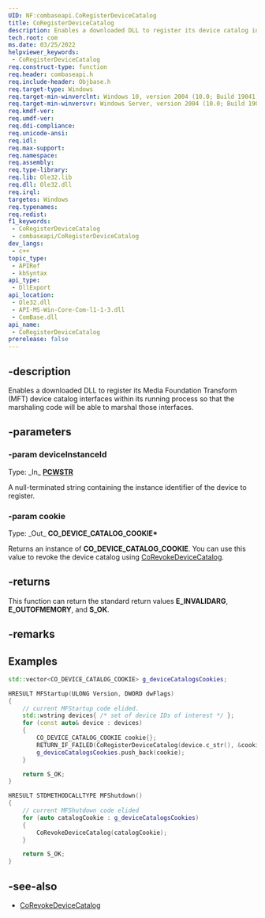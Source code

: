 ```yaml
---
UID: NF:combaseapi.CoRegisterDeviceCatalog
title: CoRegisterDeviceCatalog
description: Enables a downloaded DLL to register its device catalog interfaces within its running process so that the marshaling code will be able to marshal those interfaces.
tech.root: com
ms.date: 03/25/2022
helpviewer_keywords:
 - CoRegisterDeviceCatalog
req.construct-type: function
req.header: combaseapi.h
req.include-header: Objbase.h
req.target-type: Windows
req.target-min-winverclnt: Windows 10, version 2004 (10.0; Build 19041)
req.target-min-winversvr: Windows Server, version 2004 (10.0; Build 19041)
req.kmdf-ver: 
req.umdf-ver: 
req.ddi-compliance: 
req.unicode-ansi: 
req.idl: 
req.max-support: 
req.namespace: 
req.assembly: 
req.type-library: 
req.lib: Ole32.lib
req.dll: Ole32.dll
req.irql: 
targetos: Windows
req.typenames: 
req.redist: 
f1_keywords:
 - CoRegisterDeviceCatalog
 - combaseapi/CoRegisterDeviceCatalog
dev_langs:
 - c++
topic_type:
 - APIRef
 - kbSyntax
api_type:
 - DllExport
api_location:
 - Ole32.dll
 - API-MS-Win-Core-Com-l1-1-3.dll
 - ComBase.dll
api_name:
 - CoRegisterDeviceCatalog
prerelease: false
---
```


## -description

Enables a downloaded DLL to register its Media Foundation Transform (MFT) device catalog interfaces within its running process so that the marshaling code will be able to marshal those interfaces.

## -parameters

### -param deviceInstanceId

Type: \_In\_ **[PCWSTR](/windows/desktop/winprog/windows-data-types)**

A null-terminated string containing the instance identifier of the device to register.

### -param cookie

Type: \_Out\_ **CO_DEVICE_CATALOG_COOKIE\***

Returns an instance of **CO_DEVICE_CATALOG_COOKIE**. You can use this value to revoke the device catalog using [CoRevokeDeviceCatalog](nf-combaseapi-corevokedevicecatalog.md).

## -returns

This function can return the standard return values **E_INVALIDARG**, **E_OUTOFMEMORY**, and **S_OK**.

## -remarks

## Examples

```cpp
std::vector<CO_DEVICE_CATALOG_COOKIE> g_deviceCatalogsCookies;

HRESULT MFStartup(ULONG Version, DWORD dwFlags)
{
    // current MFStartup code elided.
    std::wstring devices{ /* set of device IDs of interest */ };
    for (const auto& device : devices)
    {
        CO_DEVICE_CATALOG_COOKIE cookie{};
        RETURN_IF_FAILED(CoRegisterDeviceCatalog(device.c_str(), &cookie));
        g_deviceCatalogsCookies.push_back(cookie);
    }

    return S_OK;
}

HRESULT STDMETHODCALLTYPE MFShutdown()
{
    // current MFShutdown code elided
    for (auto catalogCookie : g_deviceCatalogsCookies)
    {
        CoRevokeDeviceCatalog(catalogCookie);
    }

    return S_OK;
}
```

## -see-also

* [CoRevokeDeviceCatalog](nf-combaseapi-corevokedevicecatalog.md)
